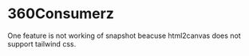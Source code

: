 # 360Consumerz

One feature is not working of snapshot beacuse html2canvas does not support tailwind css.

